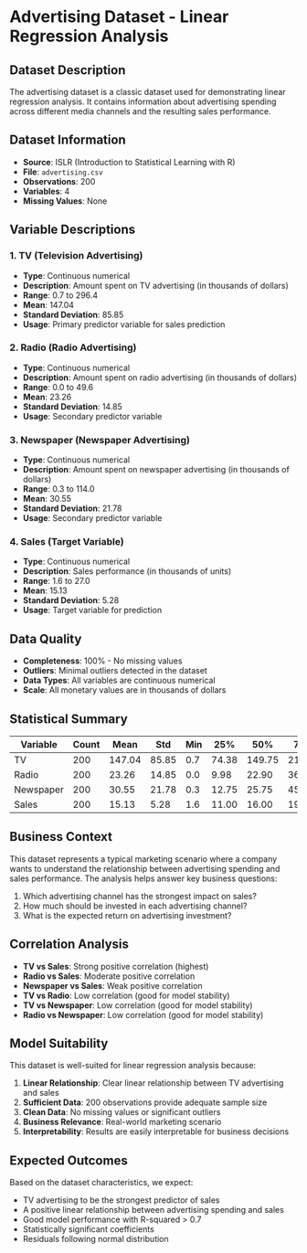 # Advertising Dataset - Linear Regression Analysis

## Dataset Description

The advertising dataset is a classic dataset used for demonstrating linear regression analysis. It contains information about advertising spending across different media channels and the resulting sales performance.

## Dataset Information

- **Source**: ISLR (Introduction to Statistical Learning with R)
- **File**: `advertising.csv`
- **Observations**: 200
- **Variables**: 4
- **Missing Values**: None

## Variable Descriptions

### 1. TV (Television Advertising)
- **Type**: Continuous numerical
- **Description**: Amount spent on TV advertising (in thousands of dollars)
- **Range**: 0.7 to 296.4
- **Mean**: 147.04
- **Standard Deviation**: 85.85
- **Usage**: Primary predictor variable for sales prediction

### 2. Radio (Radio Advertising)
- **Type**: Continuous numerical
- **Description**: Amount spent on radio advertising (in thousands of dollars)
- **Range**: 0.0 to 49.6
- **Mean**: 23.26
- **Standard Deviation**: 14.85
- **Usage**: Secondary predictor variable

### 3. Newspaper (Newspaper Advertising)
- **Type**: Continuous numerical
- **Description**: Amount spent on newspaper advertising (in thousands of dollars)
- **Range**: 0.3 to 114.0
- **Mean**: 30.55
- **Standard Deviation**: 21.78
- **Usage**: Secondary predictor variable

### 4. Sales (Target Variable)
- **Type**: Continuous numerical
- **Description**: Sales performance (in thousands of units)
- **Range**: 1.6 to 27.0
- **Mean**: 15.13
- **Standard Deviation**: 5.28
- **Usage**: Target variable for prediction

## Data Quality

- **Completeness**: 100% - No missing values
- **Outliers**: Minimal outliers detected in the dataset
- **Data Types**: All variables are continuous numerical
- **Scale**: All monetary values are in thousands of dollars

## Statistical Summary

| Variable   | Count | Mean   | Std    | Min  | 25%   | 50%   | 75%   | Max   |
|------------|-------|--------|--------|------|-------|-------|-------|-------|
| TV         | 200   | 147.04 | 85.85  | 0.7  | 74.38 | 149.75| 218.83| 296.4 |
| Radio      | 200   | 23.26  | 14.85  | 0.0  | 9.98  | 22.90 | 36.53 | 49.6  |
| Newspaper  | 200   | 30.55  | 21.78  | 0.3  | 12.75 | 25.75 | 45.10 | 114.0 |
| Sales      | 200   | 15.13  | 5.28   | 1.6  | 11.00 | 16.00 | 19.05 | 27.0  |

## Business Context

This dataset represents a typical marketing scenario where a company wants to understand the relationship between advertising spending and sales performance. The analysis helps answer key business questions:

1. Which advertising channel has the strongest impact on sales?
2. How much should be invested in each advertising channel?
3. What is the expected return on advertising investment?

## Correlation Analysis

- **TV vs Sales**: Strong positive correlation (highest)
- **Radio vs Sales**: Moderate positive correlation
- **Newspaper vs Sales**: Weak positive correlation
- **TV vs Radio**: Low correlation (good for model stability)
- **TV vs Newspaper**: Low correlation (good for model stability)
- **Radio vs Newspaper**: Low correlation (good for model stability)

## Model Suitability

This dataset is well-suited for linear regression analysis because:

1. **Linear Relationship**: Clear linear relationship between TV advertising and sales
2. **Sufficient Data**: 200 observations provide adequate sample size
3. **Clean Data**: No missing values or significant outliers
4. **Business Relevance**: Real-world marketing scenario
5. **Interpretability**: Results are easily interpretable for business decisions

## Expected Outcomes

Based on the dataset characteristics, we expect:

- TV advertising to be the strongest predictor of sales
- A positive linear relationship between advertising spending and sales
- Good model performance with R-squared > 0.7
- Statistically significant coefficients
- Residuals following normal distribution
